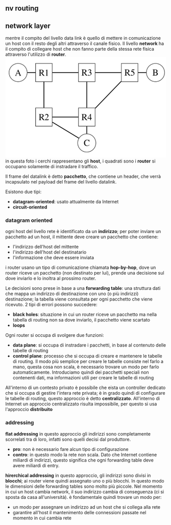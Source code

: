 ## nv routing
## network layer
mentre il compito del livello data link è quello di mettere in comunicazione un host con il resto degli altri attraverso il canale fisico.
Il livello **network** ha il compito di collegare host che non fanno parte della stessa rete fisica attraverso l'utilizzo di **router**.
![network layer](./assets/06/network-layer.png)
in questa foto i cerchi rappresentano gli **host**, i quadrati sono i **router** si occupano solamente di instradare il traffico.

Il frame del datalink è detto **pacchetto**, che contiene un header, che verrà incapsulato nel payload del frame del livello datalink.

Esistono due tipi:
- **datagram-oriented**: usato attualmente da Internet
- **circuit-oriented**

### datagram oriented
ogni host del livello rete è identificato da un **indirizzo**; per poter inviare un pacchetto ad un host, il mittente deve creare un pacchetto che contiene:
- l'indirizzo dell'host del mittente
- l'indirizzo dell'host del destinatario
- l'informazione che deve essere inviata

i router usano un tipo di comunicazione chiamata **hop-by-hop**, dove un router riceve un pacchetto (non destinato per lui), prende una decisione sul dove inviarlo e lo inoltra al prossimo router.

Le decisioni sono prese in base a una **forwarding table**: una struttura dati che mappa un indirizzo di destinazione con uno (o più indirizzi) destinazione; la tabella viene consultata per ogni pacchetto che viene ricevuto.
2 tipi di errori possono succedere:
- **black holes**: situazione in cui un router riceve un pacchetto ma nella tabella di routing non sa dove inviarlo, il pacchetto viene scartato
- **loops**

Ogni router si occupa di svolgere due funzioni:
- **data plane**: si occupa di instradare i pacchetti, in base al contenuto delle tabelle di routing
- **control plane**: processo che si occupa di creare e mantenere le tabelle di routing. Il modo più semplice per creare le tabelle consiste nel farlo a mano, questa cosa non scala, è necessario trovare un modo per farlo automaticamente. Introduciamo quindi dei pacchetti speciali non contenenti dati, ma informazioni utili per creare le tabelle di routing

All'interno di un contesto privato è possibile che eista un controller dedicato che si occupa di gestire l'intera rete privata; è in grado quindi di configurare le tabelle di routing, questo approccio è detto **centralizzato**.
All'interno di Internet un approccio centralizzato risulta impossibile, per questo si usa l'approccio **distribuito**

### addressing

**flat addressing**
in questo approccio gli indirizzi sono completamente scorrelati tra di loro, infatti sono quelli decisi dal produttore.
- **pro**: non è necessario fare alcun tipo di configurazione
- **contro**: in questo modo la rete non scala. Dato che Internet contiene miliardi di indirizzi, questo significa che ogni forwarding table deve avere miliardi di entry.

**hirerchical addressing**
in questo approccio, gli indirizzi sono divisi in **blocchi**; ai router viene quindi assegnato uno o più blocchi. In questo modo le dimensioni delle forwarding tables sono molto più piccole.
Nel momento in cui un host cambia network, il suo indirizzo cambia di conseguenza (ci si sposta da casa all'università). è fondamentale quindi trovare un modo per:
- un modo per assegnare un indirizzo ad un host che si collega alla rete
- garantire all'host il mantenimento delle connessioni passate nel momento in cui cambia rete